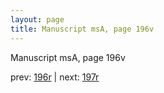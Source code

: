 ```yaml
---
layout: page
title: Manuscript msA, page 196v
---
```


Manuscript msA, page 196v

prev:  [196r](../196r) | next:  [197r](../197r)